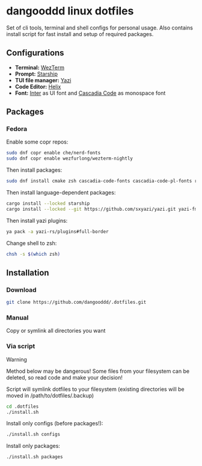# dangooddd linux dotfiles
Set of cli tools, terminal and shell configs for personal usage.
Also contains install script for fast install and setup 
of required packages. 

## Configurations 
* **Terminal:** [WezTerm](https://github.com/wez/wezterm)
* **Prompt:** [Starship](https://github.com/starship/starship)
* **TUI file manager:** [Yazi](https://github.com/sxyazi/yazi)
* **Code Editor:** [Helix](https://github.com/helix-editor/helix)
* **Font:** [Inter](https://github.com/rsms/inter) as UI font and [Cascadia Code](https://github.com/microsoft/cascadia-code) as monospace font

## Packages
### Fedora
Enable some copr repos:
```bash 
sudo dnf copr enable che/nerd-fonts
sudo dnf copr enable wezfurlong/wezterm-nightly
```
Then install packages:
```bash
sudo dnf install cmake zsh cascadia-code-fonts cascadia-code-pl-fonts rsms-inter-fonts nerd-fonts p7zip jq ImageMagick fd-find ripgrep fzf poppler wezterm qt6ct zoxide cargo helix just
```
Then install language-dependent packages:
```bash
cargo install --locked starship
cargo install --locked --git https://github.com/sxyazi/yazi.git yazi-fm yazi-cli
```
Then install yazi plugins:
```bash
ya pack -a yazi-rs/plugins#full-border
```
Change shell to zsh:
```bash
chsh -s $(which zsh)
```

## Installation

### Download
```bash
git clone https://github.com/dangooddd/.dotfiles.git
```

### Manual
Copy or symlink all directories you want

### Via script
> [!Warning]
> Method below may be dangerous! Some files from your filesystem can be deleted, so read code and make your decision!

Script will symlink dotfiles to your filesystem (existing directories will be moved in /path/to/dotfiles/.backup)
```bash
cd .dotfiles
./install.sh
```
Install only configs (before packages!):
```bash
./install.sh configs
```
Install only packages:
```bash
./install.sh packages
```
